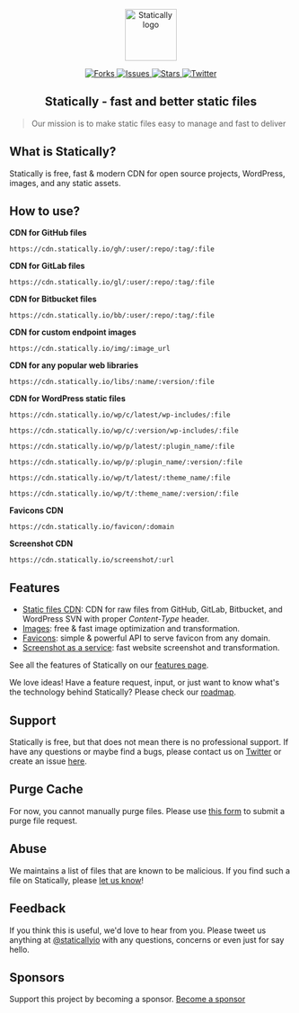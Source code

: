 <p align="center"><a class="clear" href="https://statically.io/" target="_blank"><img width="92" src="https://cdn.statically.io/img/statically.io/w=92/images/statically-logo.png" alt="Statically logo"></a></p>

<p class="statically-badge" align="center">
    <a href="https://github.com/staticallyio/statically/network" target="_blank">
        <img src="https://cdn.statically.io/badges/github/style=social/forks/staticallyio/statically.svg" alt="Forks">
    </a>
    <a href="https://github.com/staticallyio/statically/issues" target="_blank">
        <img src="https://cdn.statically.io/badges/github/style=social/issues/staticallyio/statically.svg" alt="Issues">
    </a>
    <a href="https://github.com/staticallyio/statically/stargazers" target="_blank">
        <img src="https://cdn.statically.io/badges/github/style=social/stars/staticallyio/statically.svg" alt="Stars">
    </a>
    <a href="https://twitter.com/staticallyio" target="_blank">
        <img src="https://cdn.statically.io/badges/twitter/label=Follow/follow/staticallyio.svg" alt="Twitter">
    </a>
</p>

<h2 align="center">
    Statically - fast and better static files
</h2>

> Our mission is to make static files easy to manage and fast to deliver

What is Statically?
------------------

Statically is free, fast & modern CDN for open source projects, WordPress, images, and any static assets.

How to use?
-----

**CDN for GitHub files**

`https://cdn.statically.io/gh/:user/:repo/:tag/:file`

**CDN for GitLab files**

`https://cdn.statically.io/gl/:user/:repo/:tag/:file`

**CDN for Bitbucket files**

`https://cdn.statically.io/bb/:user/:repo/:tag/:file`

**CDN for custom endpoint images**

`https://cdn.statically.io/img/:image_url`

**CDN for any popular web libraries**

`https://cdn.statically.io/libs/:name/:version/:file`

**CDN for WordPress static files**

`https://cdn.statically.io/wp/c/latest/wp-includes/:file`

`https://cdn.statically.io/wp/c/:version/wp-includes/:file`

`https://cdn.statically.io/wp/p/latest/:plugin_name/:file`

`https://cdn.statically.io/wp/p/:plugin_name/:version/:file`

`https://cdn.statically.io/wp/t/latest/:theme_name/:file`

`https://cdn.statically.io/wp/t/:theme_name/:version/:file`

**Favicons CDN**

`https://cdn.statically.io/favicon/:domain`

**Screenshot CDN**

`https://cdn.statically.io/screenshot/:url`

Features
--------

- [Static files CDN](https://statically.io): CDN for raw files from GitHub, GitLab, Bitbucket, and WordPress SVN with proper *Content-Type* header.
- [Images](https://statically.io/images): free & fast image optimization and transformation.
- [Favicons](https://statically.io/favicons): simple & powerful API to serve favicon from any domain.
- [Screenshot as a service](https://statically.io/screenshot): fast website screenshot and transformation.

See all the features of Statically on our [features page](https://statically.io/features).

We love ideas! Have a feature request, input, or just want to know what's the technology behind Statically? Please check our [roadmap](https://github.com/staticallyio/statically/issues/30).

Support
-------

Statically is free, but that does not mean there is no professional support. If have any questions or maybe find a bugs, please contact us on [Twitter](https://twitter.com/staticallyio) or create an issue [here](https://github.com/staticallyio/statically/issues).

Purge Cache
-----------

For now, you cannot manually purge files. Please use [this form](https://statically.io/purge) to submit a purge file request.

Abuse
-----

We maintains a list of files that are known to be malicious. If you find such a file on Statically, please [let us know](https://github.com/staticallyio/statically/issues)!

Feedback
--------

If you think this is useful, we'd love to hear from you. Please tweet us anything at [@staticallyio](https://twitter.com/staticallyio) with any questions, concerns or even just for say hello.

Sponsors
--------------------------------------

Support this project by becoming a sponsor. [Become a sponsor](https://statically.io/support-statically)